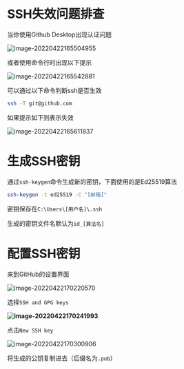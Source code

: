 # SSH失效问题排查

当你使用Github Desktop出现认证问题

![image-20220422165504955](http://picgo.chanwe.top/202204221655024.png)

或者使用命令行时出现以下提示

![image-20220422165542881](http://picgo.chanwe.top/202204221655937.png)

可以通过以下命令判断ssh是否生效

```sh
ssh -T git@github.com
```

如果提示如下则表示失效

![image-20220422165611837](http://picgo.chanwe.top/202204221656897.png)

# 生成SSH密钥

通过`ssh-keygen`命令生成新的密钥，下面使用的是Ed25519算法

```sh
ssh-keygen -t ed25519 -C "[邮箱]"
```

密钥保存在`C:\Users\[用户名]\.ssh`

生成的密钥文件名默认为`id_[算法名]`

# 配置SSH密钥

来到GitHub的设置界面

![image-20220422170220570](http://picgo.chanwe.top/202204221702654.png)

选择`SSH and GPG keys`

**![image-20220422170241993](http://picgo.chanwe.top/202204221702091.png)**

点击`New SSH key`

![image-20220422170300906](http://picgo.chanwe.top/202204221703982.png)

将生成的公钥复制进去（后缀名为`.pub`）